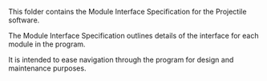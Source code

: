 This folder contains the Module Interface Specification for the Projectile software.

The Module Interface Specification outlines details of the interface for each
module in the program.

It is intended to ease navigation through the program for design and maintenance
purposes.